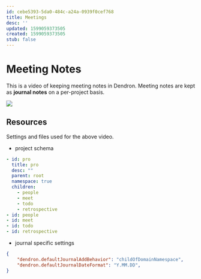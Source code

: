 ```yaml
---
id: cebe5393-5da0-484c-a24a-0939f0cef768
title: Meetings
desc: ''
updated: 1599059373505
created: 1599059373505
stub: false
---
```


# Meeting Notes

This is a video of keeping meeting notes in Dendron. Meeting notes are kept as **journal notes** on a per-project basis. 

<a href="https://www.loom.com/share/c04dd4b3c82a412b82b1f9f75e2291bd">  <img style="" src="https://cdn.loom.com/sessions/thumbnails/c04dd4b3c82a412b82b1f9f75e2291bd-with-play.gif"> </a>

## Resources

Settings and files used for the above video. 

- project schema
```yml
- id: pro
  title: pro
  desc: ""
  parent: root
  namespace: true
  children:
    - people
    - meet
    - todo
    - retrospective
- id: people
- id: meet
- id: todo
- id: retrospective
```

- journal specific settings

```json
{
    "dendron.defaultJournalAddBehavior": "childOfDomainNamespace",
    "dendron.defaultJournalDateFormat": "Y.MM.DD",
}
```
